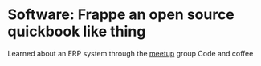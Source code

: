 # Software: Frappe an open source quickbook like thing

Learned about an ERP system through the [meetup](../834) group Code and coffee